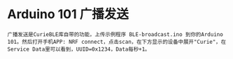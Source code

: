 # Arduino 101 广播发送
    广播发送是CurieBLE库自带的功能，上传示例程序 BLE-broadcast.ino 到你的Arduino 101。然后打开手机APP: NRF connect，点击scan，在下方显示的设备中展开"Curie"，在Service Data里可以看到，UUID=0x1234，Data每秒+1。